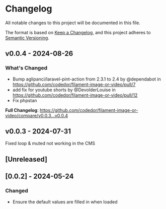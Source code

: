 # Changelog

All notable changes to this project will be documented in this file.

The format is based on [Keep a Changelog](https://keepachangelog.com/en/1.0.0/),
and this project adheres to [Semantic Versioning](https://semver.org/spec/v2.0.0.html).

## v0.0.4 - 2024-08-26

### What's Changed

* Bump aglipanci/laravel-pint-action from 2.3.1 to 2.4 by @dependabot in https://github.com/codedor/filament-image-or-video/pull/7
* add fix for youtube shorts by @DevolderLouise in https://github.com/codedor/filament-image-or-video/pull/12
* Fix phpstan

**Full Changelog**: https://github.com/codedor/filament-image-or-video/compare/v0.0.3...v0.0.4

## v0.0.3 - 2024-07-31

Fixed loop & muted not working in the CMS

## [Unreleased]

## [0.0.2] - 2024-05-24

### Changed

- Ensure the default values are filled in when loaded
